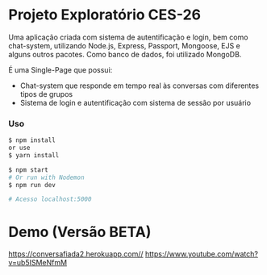 # Projeto Exploratório CES-26 

Uma aplicação criada com sistema de autentificação e login, bem como chat-system, utilizando Node.js, Express, Passport, Mongoose, EJS e alguns outros pacotes. Como banco de dados, foi utilizado MongoDB.

É uma Single-Page que possui:
   - Chat-system que responde em tempo real às conversas com diferentes tipos de grupos
   - Sistema de login e autentificação com sistema de sessão por usuário

### Uso

```sh
$ npm install
or use
$ yarn install
```

```sh
$ npm start
# Or run with Nodemon
$ npm run dev

# Acesso localhost:5000

```
# Demo (Versão BETA)

https://conversafiada2.herokuapp.com//
https://www.youtube.com/watch?v=ub5ISMeNfmM
